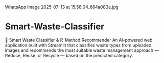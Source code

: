 WhatsApp Image 2025-07-13 at 15.58.04_664a083e.jpg
# Smart-Waste-Classifier
🌱 Smart Waste Classifier &amp; R-Method Recommender An AI-powered web application built with Streamlit that classifies waste types from uploaded images and recommends the most suitable waste management approach — Reduce, Reuse, or Recycle — based on the predicted category.
